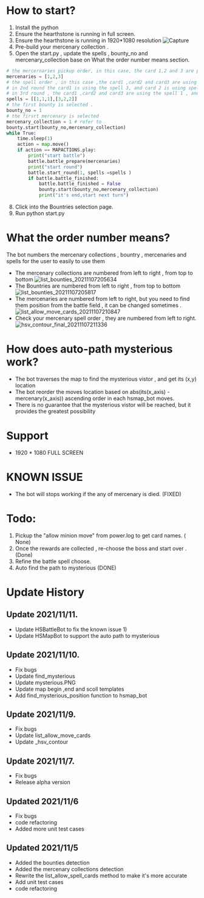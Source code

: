 



# How to start?
1) Install the python 
2) Ensure the hearthstone is running in full screen.
3) Ensure the hearthstone is running in 1920*1080 resolution
![Capture](https://user-images.githubusercontent.com/39233649/140640534-f558dacc-2227-44fa-83b6-b63ae731b36d.PNG)
4) Pre-build your mercenary collection . 
5) Open the start.py , update the spells , bounty_no and mercenary_collection base on What the order number means section.
```python
# the mercernaries pickup order, in this case, the card 1,2 and 3 are picked.
mercenaries = [1,2,3] 
# the spell order , in this case ,the card1 ,card2 and card3 are using the spell1 in the first round ,
# in 2nd round the card1 is using the spell 3, and card 2 is using spell 2 and the card 3 is using the spell 2 . 
# in 3rd round , the card1 ,card2 and card3 are using the spell 1 , and so on.  
spells = [[1,1,1],[3,2,2]] 
# the first bounty is selected .
bounty_no = 1
# the firsrt mercenary is selected
mercenary_collection = 1 # refer to 
bounty.start(bounty_no,mercenary_collection)
while True:
    time.sleep(1)
    action = map.move()
    if action == MAPACTIONS.play:
        print("start battle")
        battle.battle_prepare(mercenaries)
        print("start round")
        battle.start_round(1, spells =spells )
        if battle.battle_finished:
            battle.battle_finished = False
            bounty.start(bounty_no,mercenary_collection)
            print("it's end,start next turn")

```
8) Click into the Bountries selection page.
9) Run python start.py

# What the order number means?
The bot numbers the mercenary collections , bountry , mercenaries and spells for the user to easily to use them 

- The mercenary collections are numbered from left to right , from top to bottom
![list_bounties_20211107205634](https://user-images.githubusercontent.com/39233649/140640409-6e99e1e4-71fa-4a40-8104-9cb7d50ba8a6.png)
- The Bountries are numbered from left to right , from top to bottom
![list_bounties_20211107205817](https://user-images.githubusercontent.com/39233649/140640450-f6ddc5cc-b26e-4609-aad3-449a83a0f97a.png)
- The mercenaries are numbered from left to right, but you need to find them position from the battle field , it can be changed sometimes .
![list_allow_move_cards_20211107210847](https://user-images.githubusercontent.com/39233649/140640748-c9edcccf-3c15-4b69-8240-2d6844e91db4.png)
- Check your mercenary spell order , they are numbered from left to right.
![hsv_contour_final_20211107211336](https://user-images.githubusercontent.com/39233649/140640857-bfad6172-fdf5-4aad-8b40-ca216046942b.png)

# How does auto-path mysterious work?
- The bot traverses the map to find the mysterious vistor  , and get its (x,y) location
- The bot reorder the moves location based on abs(its(x_axis) - mercenary(x_axis)) ascending order in each hsmap_bot moves.
- There is no guarantee that the mysterious vistor  will be reached, but it provides the greatest possibility


# Support 
- 1920 * 1080 FULL SCREEN

# KNOWN ISSUE
- The bot will stops working if the any of mercenary is died.  (FIXED)




# Todo:
 1) Pickup the "allow minion move" from power.log to get card names. ( None)
 2) Once the rewards are collected , re-choose the boss and start over . (Done)
 3) Refine the battle spell choose.
 4) Auto find the path to mysterious (DONE)

# Update History

## Update 2021/11/11.
- Update HSBattleBot to fix the known issue 1)
- Update HSMapBot to support the auto path to mysterious


## Update 2021/11/10.
- Fix bugs
- Update find_mysterious
- Update mysterious.PNG
- Update map begin ,end and scoll templates
- Add find_mysterious_position function to hsmap_bot

## Update 2021/11/9.
- Fix bugs
- Update list_allow_move_cards
- Update _hsv_contour



## Update 2021/11/7.
- Fix bugs
- Release alpha version

## Updated 2021/11/6
- Fix bugs
- code refactoring
- Added more unit test cases


## Updated 2021/11/5
- Added the bounties detection
- Added the mercenary collections detection
- Rewrite the list_allow_spell_cards method to make it's more accurate 
- Add unit test cases 
- code refactoring
